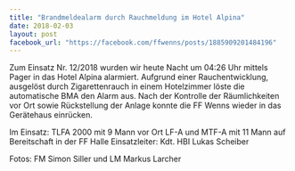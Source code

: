 ```yaml
---
title: "Brandmeldealarm durch Rauchmeldung im Hotel Alpina"
date: 2018-02-03
layout: post
facebook_url: "https://facebook.com/ffwenns/posts/1885909201484196"
---
```


Zum Einsatz Nr. 12/2018 wurden wir heute Nacht um 04:26 Uhr mittels Pager in das Hotel Alpina alarmiert. Aufgrund einer Rauchentwicklung, ausgelöst durch Zigarettenrauch in einem Hotelzimmer löste die automatische BMA den Alarm aus. Nach der Kontrolle der Räumlichkeiten vor Ort sowie Rückstellung der Anlage konnte die FF Wenns wieder in das Gerätehaus einrücken. 

Im Einsatz:
TLFA 2000 mit 9 Mann vor Ort
LF-A und MTF-A mit 11 Mann auf Bereitschaft in der FF Halle 
Einsatzleiter: Kdt. HBI Lukas Scheiber 

Fotos: FM Simon Siller und LM Markus Larcher